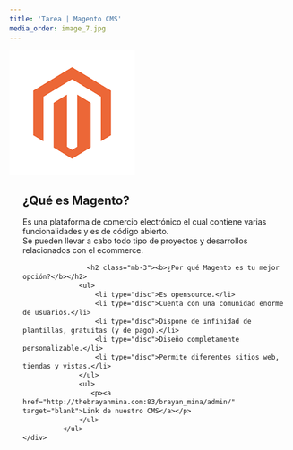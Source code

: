 ```yaml
---
title: 'Tarea | Magento CMS'
media_order: image_7.jpg
---
```


![](image_7.jpg)
<html>

<head></head>

<body>
   <div>
              <ul>
                  <h2 class="mb-3"><b>¿Qué es Magento?</b></h2>
                <p>
                  Es una plataforma de comercio electrónico el cual contiene varias funcionalidades y es de código abierto.<br> 
                  Se pueden llevar a cabo todo tipo de proyectos y desarrollos relacionados con el ecommerce.</p>
             
                    <h2 class="mb-3"><b>¿Por qué Magento es tu mejor opción?</b></h2>
                  <ul>
                      <li type="disc">Es opensource.</li>
                      <li type="disc">Cuenta con una comunidad enorme de usuarios.</li>
                      <li type="disc">Dispone de infinidad de plantillas, gratuitas (y de pago).</li>
                      <li type="disc">Diseño completamente personalizable.</li>
                      <li type="disc">Permite diferentes sitios web, tiendas y vistas.</li>
                  </ul>
                  <ul>
                     <p><a href="http://thebrayanmina.com:83/brayan_mina/admin/" target="blank">Link de nuestro CMS</a></p>
                  </ul>
              </ul>
    </div>
</body>
</html>